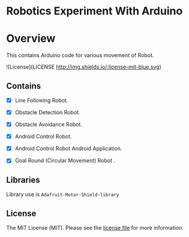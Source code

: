 # Robotics Experiment With Arduino 

# Overview 

This contains Arduino code for various movement of Robot.



![License](LICENSE http://img.shields.io/:license-mit-blue.svg)



## Contains

- [x] Line Following Robot.
- [x] Obstacle Detection Robot.
- [x] Obstacle Avoidance Robot.
- [x] Android Control Robot.
- [x] Android Control Robot Android Application.
- [x] Goal Round (Circular Movement) Robot .


## Libraries

Library use is `Adafruit-Motor-Shield-library`

## License

The MIT License (MIT). Please see the [license file](LICENSE) for more information.
